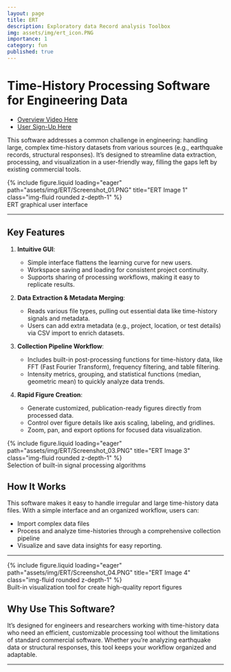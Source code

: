 ```yaml
---
layout: page
title: ERT
description: Exploratory data Record analysis Toolbox
img: assets/img/ert_icon.PNG
importance: 1
category: fun
published: true
---
```


# Time-History Processing Software for Engineering Data

- [Overview Video Here](https://www.linkedin.com/posts/michael-dupuis-99539662_i-am-happy-read-nervous-to-announce-the-activity-7226640700677722112-9bEV?utm_source=share&utm_medium=member_desktop)
- [User Sign-Up Here](https://docs.google.com/forms/d/e/1FAIpQLSezP5iw_2uH6-yKaOSSGeCw4Gh5Wlc_7YPv5tp7J9Kos21QfA/viewform)

This software addresses a common challenge in engineering: handling large, complex time-history datasets from various sources (e.g., earthquake records, structural responses). It’s designed to streamline data extraction, processing, and visualization in a user-friendly way, filling the gaps left by existing commercial tools.

<div class="row">
    <div class="col-sm mt-3 mt-md-0">
        {% include figure.liquid loading="eager" path="assets/img/ERT/Screenshot_01.PNG" title="ERT Image 1" class="img-fluid rounded z-depth-1" %}
    </div>
</div>
<div class="caption">
    ERT graphical user interface
</div>

---

## Key Features

1. **Intuitive GUI**:  
   - Simple interface flattens the learning curve for new users.
   - Workspace saving and loading for consistent project continuity.
   - Supports sharing of processing workflows, making it easy to replicate results.

2. **Data Extraction & Metadata Merging**:
   - Reads various file types, pulling out essential data like time-history signals and metadata.
   - Users can add extra metadata (e.g., project, location, or test details) via CSV import to enrich datasets.

3. **Collection Pipeline Workflow**:
   - Includes built-in post-processing functions for time-history data, like FFT (Fast Fourier Transform), frequency filtering, and table filtering.
   - Intensity metrics, grouping, and statistical functions (median, geometric mean) to quickly analyze data trends.

4. **Rapid Figure Creation**:
   - Generate customized, publication-ready figures directly from processed data.
   - Control over figure details like axis scaling, labeling, and gridlines.
   - Zoom, pan, and export options for focused data visualization.

<div class="row">
    <div class="col-sm mt-3 mt-md-0">
        {% include figure.liquid loading="eager" path="assets/img/ERT/Screenshot_03.PNG" title="ERT Image 3" class="img-fluid rounded z-depth-1" %}
    </div>
</div>
<div class="caption">
    Selection of built-in signal processing algorithms
</div>

## How It Works

This software makes it easy to handle irregular and large time-history data files. With a simple interface and an organized workflow, users can:
- Import complex data files
- Process and analyze time-histories through a comprehensive collection pipeline
- Visualize and save data insights for easy reporting.

---

<div class="row">
    <div class="col-sm mt-3 mt-md-0">
        {% include figure.liquid loading="eager" path="assets/img/ERT/Screenshot_04.PNG" title="ERT Image 4" class="img-fluid rounded z-depth-1" %}
    </div>
</div>
<div class="caption">
    Built-in visualization tool for create high-quality report figures
</div>

## Why Use This Software?

It’s designed for engineers and researchers working with time-history data who need an efficient, customizable processing tool without the limitations of standard commercial software. Whether you’re analyzing earthquake data or structural responses, this tool keeps your workflow organized and adaptable.

---

